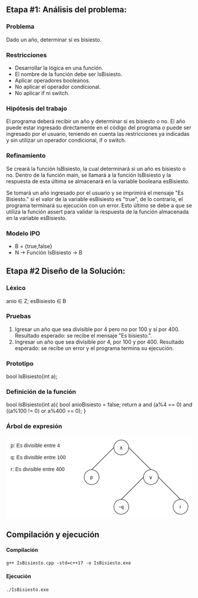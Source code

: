 ## Etapa #1: Análisis del problema:
### Problema
Dado un año, determinar si es bisiesto.

### Restricciones
- Desarrollar la lógica en una función.
- El nombre de la función debe ser IsBisiesto.
- Aplicar operadores booleanos.
- No aplicar el operador condicional.
- No aplicar if ni switch.

### Hipótesis del trabajo
El programa deberá recibir un año y determinar si es bisiesto o no. El año puede estar ingresado directamente en el código del programa o puede ser ingresado por el usuario, teniendo en cuenta las restricciones ya indicadas y sin utilizar un operador condicional, if o switch.

### Refinamiento
Se creará la función IsBisiesto, la cual determinará si un año es bisiesto o no. Dentro de la función main, se llamará a la función IsBisiesto y la respuesta de esta última se almacenará en la variable booleana esBisiesto.

Se tomará un año ingresado por el usuario y se imprimirá el mensaje "Es Bisiesto." si el valor de la variable esBisiesto es "true", de lo contrario, el programa terminará su ejecución con un error. Esto último se debe a que se utiliza la función assert para validar la respuesta de la función almacenada en la variable esBisiesto.

### Modelo IPO
- B = {true,false}
- N → Función IsBisiesto → B

## Etapa #2 Diseño de la Solución:
### Léxico
anio ∈ Z; esBisiesto ∈ B

### Pruebas
1. Igresar un año que sea divisible por 4 pero no por 100 y sí por 400. Resultado esperado: se recibe el mensaje "Es bisiesto.".
2. Ingresar un año que sea divisible por 4, por 100 y por 400. Resultado esperado: se recibe un error y el programa termina su ejecución.

### Prototipo
bool IsBisiesto(int a);

### Definición de la función
bool IsBisiesto(int a){
   bool anioBisiesto = false;
   return a and (a%4 == 0) and ((a%100 != 0) or a%400 == 0);
}

### Árbol de expresión
![Árbol de expresión](https://github.com/florenciacamila1996/AED/blob/master/03-Bisiesto/Im%C3%A1genes/%C3%81rbol%20de%20expresi%C3%B3n.jpg)

## Compilación y ejecución
#### Compilación
    g++ IsBisiesto.cpp -std=c++17 -o IsBisiesto.exe

#### Ejecución
    ./IsBisiesto.exe
